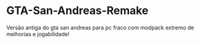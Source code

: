 # GTA-San-Andreas-Remake
Versão antiga do gta san andreas para pc fraco com modpack extremo de melhorias e jogabilidade!


